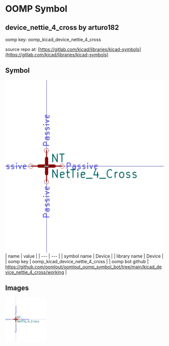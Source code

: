 # OOMP Symbol  
## device_nettie_4_cross  by arturo182  
  
oomp key: oomp_kicad_device_nettie_4_cross  
  
source repo at: [https://gitlab.com/kicad/libraries/kicad-symbols](https://gitlab.com/kicad/libraries/kicad-symbols)  
## Symbol  
  
[![working.png](working_600.png)](working.png)  
| name | value | 
| --- | --- | 
| symbol name | Device | 
| library name | Device | 
| oomp key | oomp_kicad_device_nettie_4_cross | 
| oomp bot github | https://github.com/oomlout/oomlout_oomp_symbol_bot/tree/main/kicad_device_nettie_4_cross/working | 
## Images  
  
[![working.png](working_140.png)](working.png)  
